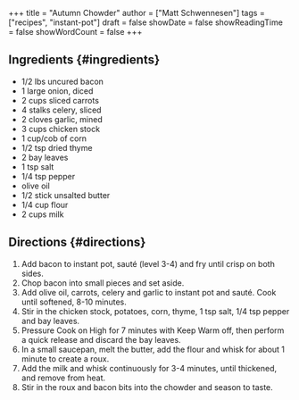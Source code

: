 +++
title = "Autumn Chowder"
author = ["Matt Schwennesen"]
tags = ["recipes", "instant-pot"]
draft = false
showDate = false
showReadingTime = false
showWordCount = false
+++

## Ingredients {#ingredients}

-   1/2 lbs uncured bacon
-   1 large onion, diced
-   2 cups sliced carrots
-   4 stalks celery, sliced
-   2 cloves garlic, mined
-   3 cups chicken stock
-   1 cup/cob of corn
-   1/2 tsp dried thyme
-   2 bay leaves
-   1 tsp salt
-   1/4 tsp pepper
-   olive oil
-   1/2 stick unsalted butter
-   1/4 cup flour
-   2 cups milk


## Directions {#directions}

1.  Add bacon to instant pot, sauté (level 3-4) and fry until crisp on both
    sides.
2.  Chop bacon into small pieces and set aside.
3.  Add olive oil, carrots, celery and garlic to instant pot and sauté. Cook
    until softened, 8-10 minutes.
4.  Stir in the chicken stock, potatoes, corn, thyme, 1 tsp salt, 1/4 tsp pepper
    and bay leaves.
5.  Pressure Cook on High for 7 minutes with Keep Warm off, then perform a quick
    release and discard the bay leaves.
6.  In a small saucepan, melt the butter, add the flour and whisk for about 1
    minute to create a roux.
7.  Add the milk and whisk continuously for 3-4 minutes, until thickened, and
    remove from heat.
8.  Stir in the roux and bacon bits into the chowder and season to taste.
